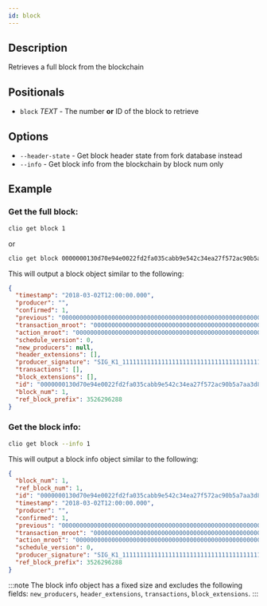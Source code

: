 ```yaml
---
id: block
---
```


## Description
Retrieves a full block from the blockchain

## Positionals
- `block` _TEXT_ - The number **or** ID of the block to retrieve
## Options
- `--header-state` - Get block header state from fork database instead
- `--info` - Get block info from the blockchain by block num only
## Example

### Get the full block:

```sh
clio get block 1
```
or
```sh
clio get block 0000000130d70e94e0022fd2fa035cabb9e542c34ea27f572ac90b5a7aa3d891
```

This will output a block object similar to the following:

```json
{
  "timestamp": "2018-03-02T12:00:00.000",
  "producer": "",
  "confirmed": 1,
  "previous": "0000000000000000000000000000000000000000000000000000000000000000",
  "transaction_mroot": "0000000000000000000000000000000000000000000000000000000000000000",
  "action_mroot": "0000000000000000000000000000000000000000000000000000000000000000",
  "schedule_version": 0,
  "new_producers": null,
  "header_extensions": [],
  "producer_signature": "SIG_K1_111111111111111111111111111111111111111111111111111111111111111116uk5ne",
  "transactions": [],
  "block_extensions": [],
  "id": "0000000130d70e94e0022fd2fa035cabb9e542c34ea27f572ac90b5a7aa3d891",
  "block_num": 1,
  "ref_block_prefix": 3526296288
}
```

### Get the block info:

```sh
clio get block --info 1
```

This will output a block info object similar to the following:

```json
{
  "block_num": 1,
  "ref_block_num": 1,
  "id": "0000000130d70e94e0022fd2fa035cabb9e542c34ea27f572ac90b5a7aa3d891",
  "timestamp": "2018-03-02T12:00:00.000",
  "producer": "",
  "confirmed": 1,
  "previous": "0000000000000000000000000000000000000000000000000000000000000000",
  "transaction_mroot": "0000000000000000000000000000000000000000000000000000000000000000",
  "action_mroot": "0000000000000000000000000000000000000000000000000000000000000000",
  "schedule_version": 0,
  "producer_signature": "SIG_K1_111111111111111111111111111111111111111111111111111111111111111116uk5ne",
  "ref_block_prefix": 3526296288
}
```
:::note
The block info object has a fixed size and excludes the following fields: `new_producers`, `header_extensions`, `transactions`, `block_extensions`.
:::